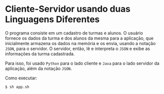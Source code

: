 Cliente-Servidor usando duas Linguagens Diferentes
=====

O programa consiste em um cadastro de turmas e alunos. O usuário fornece os dados da turma e dos alunos da mesma para a aplicação,
que inicialmente armazena os dados na memória e os envia, usando a notação ``JSON``, para o servidor. O servidor, então, lê e interpreta
o ``JSON`` e exibe as informações da turma cadastrada.

Para isso, foi usado ``Python`` para o lado cliente e ``Java`` para o lado servidor da aplicação, além da notação ``JSON``.

Como executar:

	$ sh app.sh




